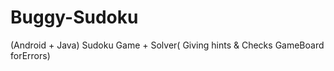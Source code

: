 # Buggy-Sudoku
(Android + Java) Sudoku Game + Solver( Giving hints  &amp; Checks GameBoard forErrors)
